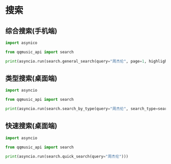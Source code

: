 # 搜索

## 综合搜索(手机端)

```python
import asynico

from qqmusic_api import search

print(asyncio.run(search.general_search(query="周杰伦", page=1, highlight=False)))

```

## 类型搜索(桌面端)

```python
import asyncio

from qqmusic_api import search

print(asyncio.run(search.search_by_type(query="周杰伦", search_type=search.SearchType.SINGER, page=1, highlight=False)))

```

## 快速搜索(桌面端)

```python
import asyncio

from qqmusic_api import search

print(asyncio.run(search.quick_search(query="周杰伦")))

```
